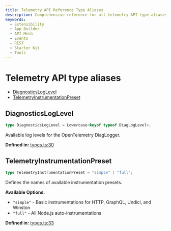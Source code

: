```yaml
---
title: Telemetry API Reference Type Aliases
description: Comprehensive reference for all telemetry API type aliases in the integration starter kit.
keywords:
  - Extensibility
  - App Builder
  - API Mesh
  - Events
  - REST
  - Starter Kit
  - Tools
---
```


# Telemetry API type aliases

- [DiagnosticsLogLevel](#diagnosticsloglevel)
- [TelemetryInstrumentationPreset](#telemetryinstrumentationpreset)

## DiagnosticsLogLevel

```ts
type DiagnosticsLogLevel = Lowercase<keyof typeof DiagLogLevel>;
```

Available log levels for the OpenTelemetry DiagLogger.

**Defined in:** [types.ts:30](https://github.com/adobe/commerce-integration-starter-kit/blob/6d4d9f7c629d2abc0e81fce4567de926c2bddb60/packages/aio-lib-telemetry/source/types.ts#L30)

## TelemetryInstrumentationPreset

```ts
type TelemetryInstrumentationPreset = "simple" | "full";
```

Defines the names of available instrumentation presets.

**Available Options:**

- `"simple"` - Basic instrumentations for HTTP, GraphQL, Undici, and Winston
- `"full"` - All Node.js auto-instrumentations

**Defined in:** [types.ts:33](https://github.com/adobe/commerce-integration-starter-kit/blob/6d4d9f7c629d2abc0e81fce4567de926c2bddb60/packages/aio-lib-telemetry/source/types.ts#L33)
